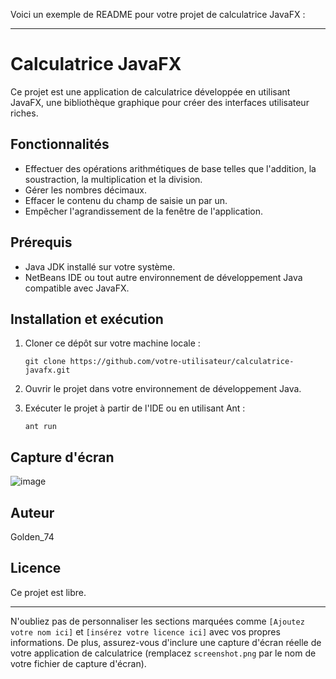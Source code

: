 Voici un exemple de README pour votre projet de calculatrice JavaFX :

---

# Calculatrice JavaFX

Ce projet est une application de calculatrice développée en utilisant JavaFX, une bibliothèque graphique pour créer des interfaces utilisateur riches.

## Fonctionnalités

- Effectuer des opérations arithmétiques de base telles que l'addition, la soustraction, la multiplication et la division.
- Gérer les nombres décimaux.
- Effacer le contenu du champ de saisie un par un.
- Empêcher l'agrandissement de la fenêtre de l'application.

## Prérequis

- Java JDK installé sur votre système.
- NetBeans IDE ou tout autre environnement de développement Java compatible avec JavaFX.

## Installation et exécution

1. Cloner ce dépôt sur votre machine locale :

    ```
    git clone https://github.com/votre-utilisateur/calculatrice-javafx.git
    ```

2. Ouvrir le projet dans votre environnement de développement Java.

3. Exécuter le projet à partir de l'IDE ou en utilisant Ant :

    ```
    ant run
    ```

## Capture d'écran
![image](https://github.com/Goldenboy74/Calculatrice_Java/assets/151633035/976dcc98-39a5-49b4-a170-082abbbec2a7)


## Auteur
Golden_74
## Licence

Ce projet est libre.

---

N'oubliez pas de personnaliser les sections marquées comme `[Ajoutez votre nom ici]` et `[insérez votre licence ici]` avec vos propres informations. De plus, assurez-vous d'inclure une capture d'écran réelle de votre application de calculatrice (remplacez `screenshot.png` par le nom de votre fichier de capture d'écran).
